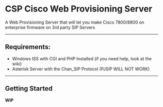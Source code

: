 # CSP Cisco Web Provisioning Server
A Web Provisioning Server that will let you make Cisco 7800/8800 on enterprise firmware on 3rd party SIP Servers

***
## Requirements:
- Windows ISS with CGI and PHP Installed (if you need help, look at the wiki)
- Asterisk Server with the Chan_SIP Protocol (PJSIP WILL NOT WORK)

***
## Getting Started
**WIP**
